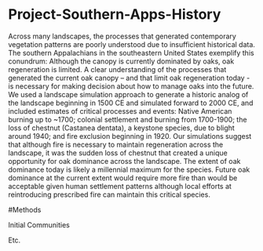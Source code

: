 # Project-Southern-Apps-History

Across many landscapes, the processes that generated contemporary vegetation patterns are poorly understood due to insufficient historical data.  The southern Appalachians in the southeastern United States exemplify this conundrum:  Although the canopy is currently dominated by oaks, oak regeneration is limited.  A clear understanding of the processes that generated the current oak canopy – and that limit oak regeneration today - is necessary for making decision about how to manage oaks into the future.  We used a landscape simulation approach to generate a historic analog of the landscape beginning in 1500 CE and simulated forward to 2000 CE, and included estimates of critical processes and events:  Native American burning up to ~1700; colonial settlement and burning from 1700-1900; the loss of chestnut (Castanea dentata), a keystone species, due to blight around 1940; and fire exclusion beginning in 1920.  Our simulations suggest that although fire is necessary to maintain regeneration across the landscape, it was the sudden loss of chestnut that created a unique opportunity for oak dominance across the landscape.  The extent of oak dominance today is likely a millennial maximum for the species.  Future oak dominance at the current extent would require more fire than would be acceptable given human settlement patterns although local efforts at reintroducing prescribed fire can maintain this critical species.

#Methods

Initial Communities

Etc.
